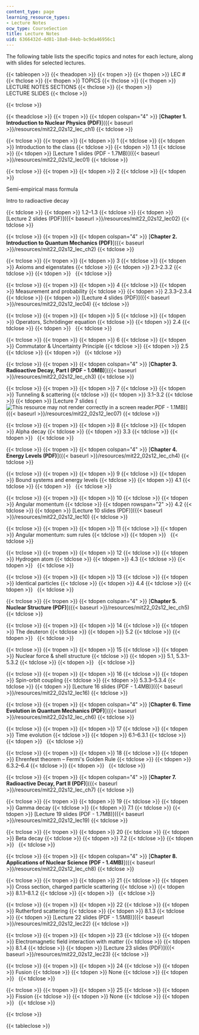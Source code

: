 ```yaml
---
content_type: page
learning_resource_types:
- Lecture Notes
ocw_type: CourseSection
title: Lecture Notes
uid: 6366432d-4d81-18a0-84eb-bc9da46956c1
---
```


The following table lists the specific topics and notes for each lecture, along with slides for selected lectures.

{{< tableopen >}}
{{< theadopen >}}
{{< tropen >}}
{{< thopen >}}
LEC #
{{< thclose >}}
{{< thopen >}}
TOPICS
{{< thclose >}}
{{< thopen >}}
LECTURE NOTES SECTIONS
{{< thclose >}}
{{< thopen >}}
LECTURE SLIDES
{{< thclose >}}

{{< trclose >}}

{{< theadclose >}}
{{< tropen >}}
{{< tdopen colspan="4" >}}
[**Chapter 1. Introduction to Nuclear Physics (PDF)**]({{< baseurl >}}/resources/mit22_02s12_lec_ch1)
{{< tdclose >}}

{{< trclose >}}
{{< tropen >}}
{{< tdopen >}}
1
{{< tdclose >}}
{{< tdopen >}}
Introduction to the class
{{< tdclose >}}
{{< tdopen >}}
1.1
{{< tdclose >}}
{{< tdopen >}}
[Lecture 1 slides (PDF - 1.7MB)]({{< baseurl >}}/resources/mit22_02s12_lec01)
{{< tdclose >}}

{{< trclose >}}
{{< tropen >}}
{{< tdopen >}}
2
{{< tdclose >}}
{{< tdopen >}}


Semi-empirical mass formula

Intro to radioactive decay


{{< tdclose >}}
{{< tdopen >}}
1.2–1.3
{{< tdclose >}}
{{< tdopen >}}
[Lecture 2 slides (PDF)]({{< baseurl >}}/resources/mit22_02s12_lec02)
{{< tdclose >}}

{{< trclose >}}
{{< tropen >}}
{{< tdopen colspan="4" >}}
[**Chapter 2. Introduction to Quantum Mechanics (PDF)**]({{< baseurl >}}/resources/mit22_02s12_lec_ch2)
{{< tdclose >}}

{{< trclose >}}
{{< tropen >}}
{{< tdopen >}}
3
{{< tdclose >}}
{{< tdopen >}}
Axioms and eigenstates
{{< tdclose >}}
{{< tdopen >}}
2.1–2.3.2
{{< tdclose >}}
{{< tdopen >}}
 
{{< tdclose >}}

{{< trclose >}}
{{< tropen >}}
{{< tdopen >}}
4
{{< tdclose >}}
{{< tdopen >}}
Measurement and probability
{{< tdclose >}}
{{< tdopen >}}
2.3.3–2.3.4
{{< tdclose >}}
{{< tdopen >}}
[Lecture 4 slides (PDF)]({{< baseurl >}}/resources/mit22_02s12_lec04)
{{< tdclose >}}

{{< trclose >}}
{{< tropen >}}
{{< tdopen >}}
5
{{< tdclose >}}
{{< tdopen >}}
Operators, Schrödinger equation
{{< tdclose >}}
{{< tdopen >}}
2.4
{{< tdclose >}}
{{< tdopen >}}
 
{{< tdclose >}}

{{< trclose >}}
{{< tropen >}}
{{< tdopen >}}
6
{{< tdclose >}}
{{< tdopen >}}
Commutator & Uncertainty Principle
{{< tdclose >}}
{{< tdopen >}}
2.5
{{< tdclose >}}
{{< tdopen >}}
 
{{< tdclose >}}

{{< trclose >}}
{{< tropen >}}
{{< tdopen colspan="4" >}}
[**Chapter 3. Radioactive Decay, Part I (PDF - 1.0MB)**]({{< baseurl >}}/resources/mit22_02s12_lec_ch3)
{{< tdclose >}}

{{< trclose >}}
{{< tropen >}}
{{< tdopen >}}
7
{{< tdclose >}}
{{< tdopen >}}
Tunneling & scattering
{{< tdclose >}}
{{< tdopen >}}
3.1–3.2
{{< tdclose >}}
{{< tdopen >}}
[Lecture 7 slides (![This resource may not render correctly in a screen reader.](/images/inacessible.gif)PDF - 1.1MB)]({{< baseurl >}}/resources/mit22_02s12_lec07)
{{< tdclose >}}

{{< trclose >}}
{{< tropen >}}
{{< tdopen >}}
8
{{< tdclose >}}
{{< tdopen >}}
Alpha decay
{{< tdclose >}}
{{< tdopen >}}
3.3
{{< tdclose >}}
{{< tdopen >}}
 
{{< tdclose >}}

{{< trclose >}}
{{< tropen >}}
{{< tdopen colspan="4" >}}
[**Chapter 4. Energy Levels (PDF)**]({{< baseurl >}}/resources/mit22_02s12_lec_ch4)
{{< tdclose >}}

{{< trclose >}}
{{< tropen >}}
{{< tdopen >}}
9
{{< tdclose >}}
{{< tdopen >}}
Bound systems and energy levels
{{< tdclose >}}
{{< tdopen >}}
4.1
{{< tdclose >}}
{{< tdopen >}}
 
{{< tdclose >}}

{{< trclose >}}
{{< tropen >}}
{{< tdopen >}}
10
{{< tdclose >}}
{{< tdopen >}}
Angular momentum
{{< tdclose >}}
{{< tdopen rowspan="2" >}}
4.2
{{< tdclose >}}
{{< tdopen >}}
[Lecture 10 slides (PDF)]({{< baseurl >}}/resources/mit22_02s12_lec10)
{{< tdclose >}}

{{< trclose >}}
{{< tropen >}}
{{< tdopen >}}
11
{{< tdclose >}}
{{< tdopen >}}
Angular momentum: sum rules
{{< tdclose >}}
{{< tdopen >}}
 
{{< tdclose >}}

{{< trclose >}}
{{< tropen >}}
{{< tdopen >}}
12
{{< tdclose >}}
{{< tdopen >}}
Hydrogen atom
{{< tdclose >}}
{{< tdopen >}}
4.3
{{< tdclose >}}
{{< tdopen >}}
 
{{< tdclose >}}

{{< trclose >}}
{{< tropen >}}
{{< tdopen >}}
13
{{< tdclose >}}
{{< tdopen >}}
Identical particles
{{< tdclose >}}
{{< tdopen >}}
4.4
{{< tdclose >}}
{{< tdopen >}}
 
{{< tdclose >}}

{{< trclose >}}
{{< tropen >}}
{{< tdopen colspan="4" >}}
[**Chapter 5. Nuclear Structure (PDF)**]({{< baseurl >}}/resources/mit22_02s12_lec_ch5)
{{< tdclose >}}

{{< trclose >}}
{{< tropen >}}
{{< tdopen >}}
14
{{< tdclose >}}
{{< tdopen >}}
The deuteron
{{< tdclose >}}
{{< tdopen >}}
5.2
{{< tdclose >}}
{{< tdopen >}}
 
{{< tdclose >}}

{{< trclose >}}
{{< tropen >}}
{{< tdopen >}}
15
{{< tdclose >}}
{{< tdopen >}}
Nuclear force & shell structure
{{< tdclose >}}
{{< tdopen >}}
5.1, 5.3.1–5.3.2
{{< tdclose >}}
{{< tdopen >}}
 
{{< tdclose >}}

{{< trclose >}}
{{< tropen >}}
{{< tdopen >}}
16
{{< tdclose >}}
{{< tdopen >}}
Spin-orbit coupling
{{< tdclose >}}
{{< tdopen >}}
5.3.3–5.3.4
{{< tdclose >}}
{{< tdopen >}}
[Lecture 16 slides (PDF - 1.4MB)]({{< baseurl >}}/resources/mit22_02s12_lec16)
{{< tdclose >}}

{{< trclose >}}
{{< tropen >}}
{{< tdopen colspan="4" >}}
[**Chapter 6. Time Evolution in Quantum Mechanics (PDF)**]({{< baseurl >}}/resources/mit22_02s12_lec_ch6)
{{< tdclose >}}

{{< trclose >}}
{{< tropen >}}
{{< tdopen >}}
17
{{< tdclose >}}
{{< tdopen >}}
Time evolution
{{< tdclose >}}
{{< tdopen >}}
6.1–6.3.1
{{< tdclose >}}
{{< tdopen >}}
 
{{< tdclose >}}

{{< trclose >}}
{{< tropen >}}
{{< tdopen >}}
18
{{< tdclose >}}
{{< tdopen >}}
Ehrenfest theorem – Fermi's Golden Rule
{{< tdclose >}}
{{< tdopen >}}
6.3.2–6.4
{{< tdclose >}}
{{< tdopen >}}
 
{{< tdclose >}}

{{< trclose >}}
{{< tropen >}}
{{< tdopen colspan="4" >}}
[**Chapter 7. Radioactive Decay, Part II (PDF)**]({{< baseurl >}}/resources/mit22_02s12_lec_ch7)
{{< tdclose >}}

{{< trclose >}}
{{< tropen >}}
{{< tdopen >}}
19
{{< tdclose >}}
{{< tdopen >}}
Gamma decay
{{< tdclose >}}
{{< tdopen >}}
7.1
{{< tdclose >}}
{{< tdopen >}}
[Lecture 19 slides (PDF - 1.7MB)]({{< baseurl >}}/resources/mit22_02s12_lec19)
{{< tdclose >}}

{{< trclose >}}
{{< tropen >}}
{{< tdopen >}}
20
{{< tdclose >}}
{{< tdopen >}}
Beta decay
{{< tdclose >}}
{{< tdopen >}}
7.2
{{< tdclose >}}
{{< tdopen >}}
 
{{< tdclose >}}

{{< trclose >}}
{{< tropen >}}
{{< tdopen colspan="4" >}}
[**Chapter 8. Applications of Nuclear Science (PDF - 1.4MB)**]({{< baseurl >}}/resources/mit22_02s12_lec_ch8)
{{< tdclose >}}

{{< trclose >}}
{{< tropen >}}
{{< tdopen >}}
21
{{< tdclose >}}
{{< tdopen >}}
Cross section, charged particle scattering
{{< tdclose >}}
{{< tdopen >}}
8.1.1–8.1.2
{{< tdclose >}}
{{< tdopen >}}
 
{{< tdclose >}}

{{< trclose >}}
{{< tropen >}}
{{< tdopen >}}
22
{{< tdclose >}}
{{< tdopen >}}
Rutherford scattering
{{< tdclose >}}
{{< tdopen >}}
8.1.3
{{< tdclose >}}
{{< tdopen >}}
[Lecture 22 slides (PDF - 1.5MB)]({{< baseurl >}}/resources/mit22_02s12_lec22)
{{< tdclose >}}

{{< trclose >}}
{{< tropen >}}
{{< tdopen >}}
23
{{< tdclose >}}
{{< tdopen >}}
Electromagnetic field interaction with matter
{{< tdclose >}}
{{< tdopen >}}
8.1.4
{{< tdclose >}}
{{< tdopen >}}
[Lecture 23 slides (PDF)]({{< baseurl >}}/resources/mit22_02s12_lec23)
{{< tdclose >}}

{{< trclose >}}
{{< tropen >}}
{{< tdopen >}}
24
{{< tdclose >}}
{{< tdopen >}}
Fusion
{{< tdclose >}}
{{< tdopen >}}
None
{{< tdclose >}}
{{< tdopen >}}
 
{{< tdclose >}}

{{< trclose >}}
{{< tropen >}}
{{< tdopen >}}
25
{{< tdclose >}}
{{< tdopen >}}
Fission
{{< tdclose >}}
{{< tdopen >}}
None
{{< tdclose >}}
{{< tdopen >}}
 
{{< tdclose >}}

{{< trclose >}}

{{< tableclose >}}